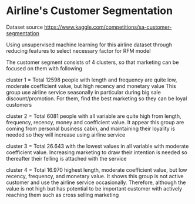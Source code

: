 # Airline's Customer Segmentation

Dataset source https://www.kaggle.com/competitions/sa-customer-segmentation 


Using unsupervised machine learning for this airline dataset through reducing features to select necessary factor for RFM model 

The customer segment consists of 4 clusters, so that marketing can be focused on them with following 

cluster 1 = Total 12598 people with length and frequency are quite low, moderate coefficient value, but high recency and monetary value This group use airline service seasonally in particular during big sale discount/promotion. For them, find the best marketing so they can be loyal customers

cluster 2 = Total 6081 people with all variable are quite high from length, frequency, recency, money and coefficient value. It appear this group are coming from personal business cabin, and maintaining their loyality is needed so they will increase using airline service

cluster 3 = Total 26.643 with the lowest values in all variable with moderate coefficient value. Increasing marketing to draw their intention is needed so thereafter their felling is attached with the service

cluster 4 = Total 16.970 highest length, moderate coefficient value, but low recency, frequency, and monetary value. It shows this group is not active customer and use the airline service occasionally. Therefore, although the value is not high but has potential to be important customer with actively reaching them such as cross selling marketing
